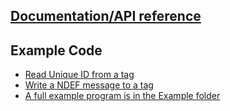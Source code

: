 ## [Documentation/API reference](http://taptrack.github.io/TappyUSB-CSharp-SDK/)  

## Example Code
- [Read Unique ID from a tag](http://taptrack.github.io/TappyUSB-CSharp-SDK/html/01c62086-fa9a-77f7-3f0f-4b133a52d240.htm)
- [Write a NDEF message to a tag](http://taptrack.github.io/TappyUSB-CSharp-SDK/html/73a5c86b-0caa-e79d-9e38-69b9a6373d3e.htm)
- [A full example program is in the Example folder](https://github.com/TapTrack/TappyUSB-CSharp-SDK/tree/master/Example)

